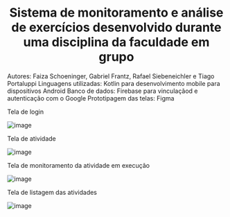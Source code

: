 <h1 align="center">Sistema de monitoramento e análise de exercícios desenvolvido durante uma disciplina da faculdade em grupo</h1>

Autores: Faiza Schoeninger, Gabriel Frantz, Rafael Siebeneichler e Tiago Portaluppi
Linguagens utilizadas: Kotlin para desenvolvimento mobile para dispositivos Android
Banco de dados: Firebase para vinculaçãod e autenticação com o  Google
Prototipagem das telas: Figma

Tela de login

![image](https://github.com/gabrielfrantz/geolocation/assets/33354703/e6305648-5a84-4cd9-862c-ec4303c3a089)

Tela de atividade

![image](https://github.com/gabrielfrantz/geolocation/assets/33354703/ccbf2362-9ca9-4408-8ff6-e416bda4cc11)

Tela de monitoramento da atividade em execução

![image](https://github.com/gabrielfrantz/geolocation/assets/33354703/23427872-6253-4e24-a04f-5aa9b262dbcd)

Tela de listagem das atividades

![image](https://github.com/gabrielfrantz/geolocation/assets/33354703/e943cd2f-501f-45c8-8033-8fade6c7e224)
